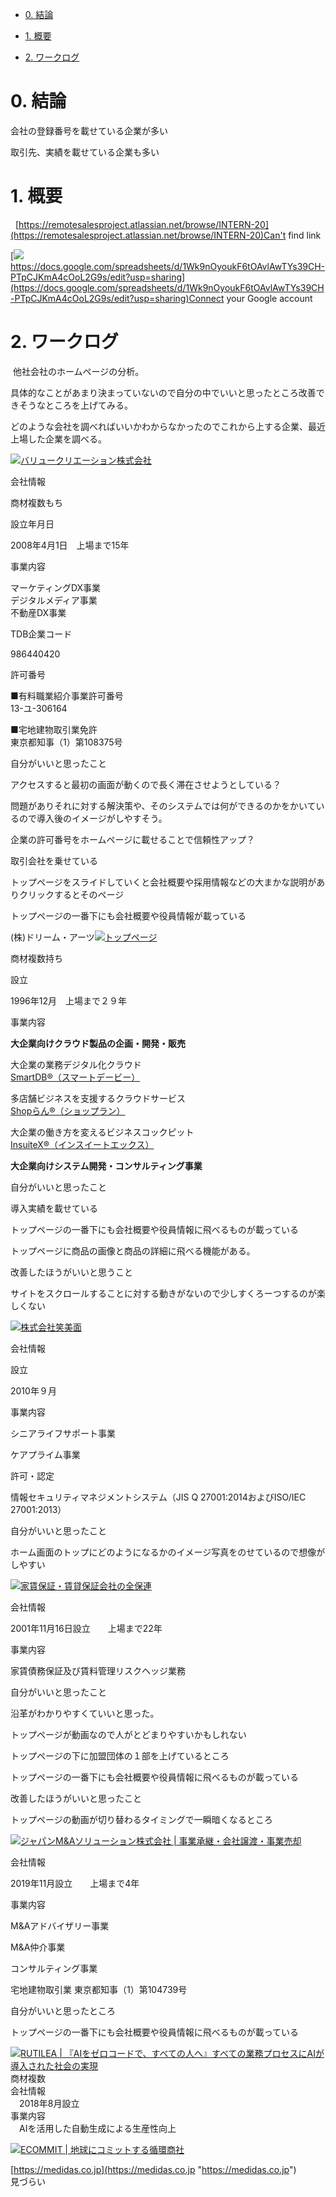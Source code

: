 *   [0\. 結論](https://remotesalesproject.atlassian.net/wiki/spaces/Intern/pages/429817898#0.-%E7%B5%90%E8%AB%96 "https://remotesalesproject.atlassian.net/wiki/spaces/Intern/pages/429817898#0.-%E7%B5%90%E8%AB%96")
    
*   [1\. 概要](https://remotesalesproject.atlassian.net/wiki/spaces/Intern/pages/429817898#1.-%E6%A6%82%E8%A6%81 "https://remotesalesproject.atlassian.net/wiki/spaces/Intern/pages/429817898#1.-%E6%A6%82%E8%A6%81")
    
*   [2\. ワークログ](https://remotesalesproject.atlassian.net/wiki/spaces/Intern/pages/429817898#2.-%E3%83%AF%E3%83%BC%E3%82%AF%E3%83%AD%E3%82%B0 "https://remotesalesproject.atlassian.net/wiki/spaces/Intern/pages/429817898#2.-%E3%83%AF%E3%83%BC%E3%82%AF%E3%83%AD%E3%82%B0")
    

# 0\. 結論

会社の登録番号を載せている企業が多い

取引先、実績を載せている企業も多い

# 1\. 概要

  [https://remotesalesproject.atlassian.net/browse/INTERN-20](https://remotesalesproject.atlassian.net/browse/INTERN-20)Can't find link

[![](https://developers.google.com/drive/images/drive_icon.png)https://docs.google.com/spreadsheets/d/1Wk9nOyoukF6tOAvlAwTYs39CH-PTpCJKmA4cOoL2G9s/edit?usp=sharing](https://docs.google.com/spreadsheets/d/1Wk9nOyoukF6tOAvlAwTYs39CH-PTpCJKmA4cOoL2G9s/edit?usp=sharing)Connect your Google account

# 2\. ワークログ

 他社会社のホームページの分析。

具体的なことがあまり決まっていないので自分の中でいいと思ったところ改善できそうなところを上げてみる。

どのような会社を調べればいいかわからなかったのでこれから上する企業、最近上場した企業を調べる。

[![](https://value-creation.jp/favicon.ico)バリュークリエーション株式会社](https://value-creation.jp/)

会社情報

商材複数もち

設立年月日　

2008年4月1日　上場まで15年

事業内容

マーケティングDX事業  
デジタルメディア事業  
不動産DX事業

TDB企業コード

986440420

許可番号

■有料職業紹介事業許可番号  
13-ユ-306164

■宅地建物取引業免許  
東京都知事（1）第108375号

自分がいいと思ったこと

アクセスすると最初の画面が動くので長く滞在させようとしている？

問題がありそれに対する解決策や、そのシステムでは何ができるのかをかいているので導入後のイメージがしやすそう。

企業の許可番号をホームページに載せることで信頼性アップ？

取引会社を乗せている

トップページをスライドしていくと会社概要や採用情報などの大まかな説明がありクリックするとそのページ

トップページの一番下にも会社概要や役員情報が載っている

(株)ドリーム・アーツ[![](https://www.dreamarts.co.jp/wp-content/themes/da_theme/assets/images/favicon.ico?20191226)トップページ](https://www.dreamarts.co.jp/)

商材複数持ち

設立

1996年12月　上場まで２９年

事業内容

**大企業向けクラウド製品の企画・開発・販売**

大企業の業務デジタル化クラウド  
[SmartDB®（スマートデービー）](https://hibiki.dreamarts.co.jp/smartdb/ "https://hibiki.dreamarts.co.jp/smartdb/")

多店舗ビジネスを支援するクラウドサービス  
[Shopらん®（ショップラン）](https://shoprun.jp/ "https://shoprun.jp/")

大企業の働き方を変えるビジネスコックピット  
[InsuiteX®（インスイートエックス）](https://www.insuite.jp/ "https://www.insuite.jp/")

**大企業向けシステム開発・コンサルティング事業**

自分がいいと思ったこと

導入実績を載せている

トップページの一番下にも会社概要や役員情報に飛べるものが載っている

トップページに商品の画像と商品の詳細に飛べる機能がある。

改善したほうがいいと思うこと

サイトをスクロールすることに対する動きがないので少しすくろーつするのが楽しくない

[![](https://emimen.co.jp/favicon.ico)株式会社笑美面](https://emimen.co.jp/)

会社情報

設立

2010年９月

事業内容

シニアライフサポート事業

ケアプライム事業

許可・認定

情報セキュリティマネジメントシステム（JIS Q 27001:2014およびISO/IEC 27001:2013）

自分がいいと思ったこと

ホーム画面のトップにどのようになるかのイメージ写真をのせているので想像がしやすい

[![](https://www.zenhoren.jp/Portals/0/favicon.ico)家賃保証・賃貸保証会社の全保連](https://www.zenhoren.jp/)

会社情報

2001年11月16日設立　　上場まで22年

事業内容

家賃債務保証及び賃料管理リスクヘッジ業務

自分がいいと思ったこと

沿革がわかりやすくていいと思った。

トップページが動画なので人がとどまりやすいかもしれない

トップページの下に加盟団体の１部を上げているところ

トップページの一番下にも会社概要や役員情報に飛べるものが載っている

改善したほうがいいと思ったこと

トップページの動画が切り替わるタイミングで一瞬暗くなるところ

[![](https://jpmas.jp/favicon.ico)ジャパンM&Aソリューション株式会社 | 事業承継・会社譲渡・事業売却](https://jpmas.jp/)

会社情報

2019年11月設立　　上場まで4年

事業内容

M&Aアドバイザリー事業

M&A仲介事業

コンサルティング事業

宅地建物取引業 東京都知事（1）第104739号

自分がいいと思ったところ

トップページの一番下にも会社概要や役員情報に飛べるものが載っている

[![](https://rutilea.com/wp-content/uploads/2022/09/fav.png)RUTILEA | 『AIをゼロコードで、すべての人へ』すべての業務プロセスにAIが導入された社会の実現](https://rutilea.com/)  
商材複数  
会社情報  
　2018年8月設立  
事業内容  
　AIを活用した自動生成による生産性向上

[![](https://www.ecommit.jp/assets/favicon.ico)ECOMMIT | 地球にコミットする循環商社](https://www.ecommit.jp/)

[https://medidas.co.jp](https://medidas.co.jp "https://medidas.co.jp")  
見づらい